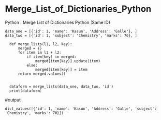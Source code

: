 # Merge_List_of_Dictionaries_Python
Python : Merge List of Dictionaries Python (Same ID)


    data_one = [{'id': 1, 'name': 'Kasun', 'Address': 'Galle'}, ]
    data_two = [{'id': 1, 'subject': 'Chemistry', 'marks': 70}, ]

      def merge_lists(l1, l2, key):
          merged = {}
          for item in l1 + l2:
              if item[key] in merged:
                  merged[item[key]].update(item)
              else:
                  merged[item[key]] = item
          return merged.values()

   
      dataform = merge_lists(data_one, data_two, 'id')
      print(dataform)
      
      
#output

    dict_values([{'id': 1, 'name': 'Kasun', 'Address': 'Galle', 'subject': 'Chemistry', 'marks': 70}])

